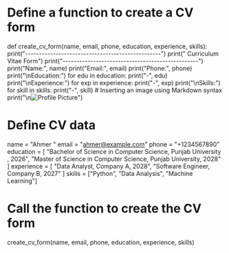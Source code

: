 # Define a function to create a CV form
def create_cv_form(name, email, phone, education, experience, skills):
    print("-------------------------------------------------")
    print("            Curriculum Vitae Form")
    print("-------------------------------------------------")
    print("Name:", name)
    print("Email:", email)
    print("Phone:", phone)
    print("\nEducation:")
    for edu in education:
        print("-", edu)
    print("\nExperience:")
    for exp in experience:
        print("-", exp)
    print("\nSkills:")
    for skill in skills:
        print("-", skill)
    # Inserting an image using Markdown syntax
    print("\n![Profile Picture](https://cdn-icons-png.flaticon.com/512/3001/3001764.png)") 

# Define CV data
name = "Ahmer "
email = "ahmer@example.com"
phone = "+1234567890"
education = [
    "Bachelor of Science in Computer Science, Punjab University , 2026",
    "Master of Science in Computer Science, Punjab University, 2028"
]
experience = [
    "Data Analyst, Company A, 2028",
    "Software Engineer, Company B, 2027"
]
skills = ["Python", "Data Analysis", "Machine Learning"]

# Call the function to create the CV form
create_cv_form(name, email, phone, education, experience, skills)
